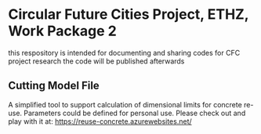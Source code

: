 # Circular Future Cities Project, ETHZ, Work Package 2
this respository is intended for documenting and sharing codes for CFC project research
the code will be published afterwards
## Cutting Model File
A simplified tool to support calculation of dimensional limits for concrete re-use. Parameters could be defined for personal use.
Please check out and play with it at: https://reuse-concrete.azurewebsites.net/
